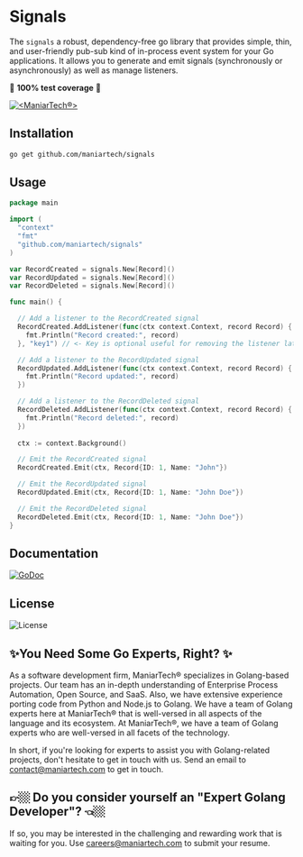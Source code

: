 # Signals

The `signals` a robust, dependency-free go library that provides simple, thin, and user-friendly pub-sub kind of in-process event system for your Go applications. It allows you to generate and emit signals (synchronously or asynchronously) as well as manage listeners.

💯 **100% test coverage** 💯

[![<ManiarTech®️>](https://circleci.com/gh/maniartech/signals.svg?style=svg)](https://circleci.com/gh/maniartech/signals)

## Installation

```bash
go get github.com/maniartech/signals
```

## Usage

```go
package main

import (
  "context"
  "fmt"
  "github.com/maniartech/signals"
)

var RecordCreated = signals.New[Record]()
var RecordUpdated = signals.New[Record]()
var RecordDeleted = signals.New[Record]()

func main() {

  // Add a listener to the RecordCreated signal
  RecordCreated.AddListener(func(ctx context.Context, record Record) {
    fmt.Println("Record created:", record)
  }, "key1") // <- Key is optional useful for removing the listener later

  // Add a listener to the RecordUpdated signal
  RecordUpdated.AddListener(func(ctx context.Context, record Record) {
    fmt.Println("Record updated:", record)
  })

  // Add a listener to the RecordDeleted signal
  RecordDeleted.AddListener(func(ctx context.Context, record Record) {
    fmt.Println("Record deleted:", record)
  })
  
  ctx := context.Background()

  // Emit the RecordCreated signal
  RecordCreated.Emit(ctx, Record{ID: 1, Name: "John"})

  // Emit the RecordUpdated signal
  RecordUpdated.Emit(ctx, Record{ID: 1, Name: "John Doe"})

  // Emit the RecordDeleted signal
  RecordDeleted.Emit(ctx, Record{ID: 1, Name: "John Doe"})
}
```

## Documentation

[![GoDoc](https://godoc.org/github.com/maniartech/signals?status.svg)](https://godoc.org/github.com/maniartech/signals)

## License

![License](https://img.shields.io/badge/license-MIT-blue.svg)

## ✨You Need Some Go Experts, Right? ✨

As a software development firm, ManiarTech® specializes in Golang-based projects. Our team has an in-depth understanding of Enterprise Process Automation, Open Source, and SaaS. Also, we have extensive experience porting code from Python and Node.js to Golang. We have a team of Golang experts here at ManiarTech® that is well-versed in all aspects of the language and its ecosystem.
At ManiarTech®, we have a team of Golang experts who are well-versed in all facets of the technology.

In short, if you're looking for experts to assist you with Golang-related projects, don't hesitate to get in touch with us. Send an email to contact@maniartech.com to get in touch.

## 👉🏼 Do you consider yourself an "Expert Golang Developer"? 👈🏼 ##

If so, you may be interested in the challenging and rewarding work that is waiting for you. Use careers@maniartech.com to submit your resume.
